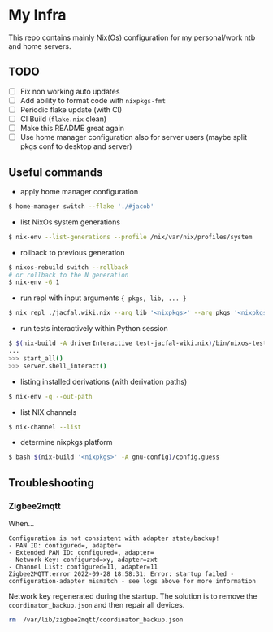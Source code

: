 # My Infra

This repo contains mainly Nix(Os) configuration for my personal/work ntb and home servers. 

## TODO
 - [ ] Fix non working auto updates
 - [ ] Add ability to format code with `nixpkgs-fmt`
 - [ ] Periodic flake update (with CI)
 - [ ] CI Build (`flake.nix` clean)
 - [ ] Make this README great again
 - [ ] Use home manager configuration also for server users (maybe split pkgs conf to desktop and server)

## Useful commands

* apply home manager configuration

```bash
$ home-manager switch --flake './#jacob'
```

* list NixOs system generations

```bash
$ nix-env --list-generations --profile /nix/var/nix/profiles/system
```

* rollback to previous generation

```bash
$ nixos-rebuild switch --rollback
# or rollback to the N generation
$ nix-env -G 1
```

* run repl with input arguments `{ pkgs, lib, ... }`

```bash
$ nix repl ./jacfal.wiki.nix --arg lib '<nixpkgs>' --arg pkgs '<nixpkgs>'
```

* run tests interactively within Python session

```bash
$ $(nix-build -A driverInteractive test-jacfal-wiki.nix)/bin/nixos-test-driver
...
>>> start_all()
>>> server.shell_interact()
```

* listing installed derivations (with derivation paths)

```bash
$ nix-env -q --out-path
```

* list NIX channels

```bash
$ nix-channel --list
```

* determine nixpkgs platform 

```bash
$ bash $(nix-build '<nixpkgs>' -A gnu-config)/config.guess
```

## Troubleshooting
### Zigbee2mqtt

When...

```
Configuration is not consistent with adapter state/backup!
- PAN ID: configured=, adapter=
- Extended PAN ID: configured=, adapter=
- Network Key: configured=xy, adapter=zxt
- Channel List: configured=11, adapter=11
Zigbee2MQTT:error 2022-09-28 18:58:31: Error: startup failed - configuration-adapter mismatch - see logs above for more information
```

Network key regenerated during the startup. The solution is to remove the `coordinator_backup.json` and then repair all devices.

```bash
rm  /var/lib/zigbee2mqtt/coordinator_backup.json 
```

